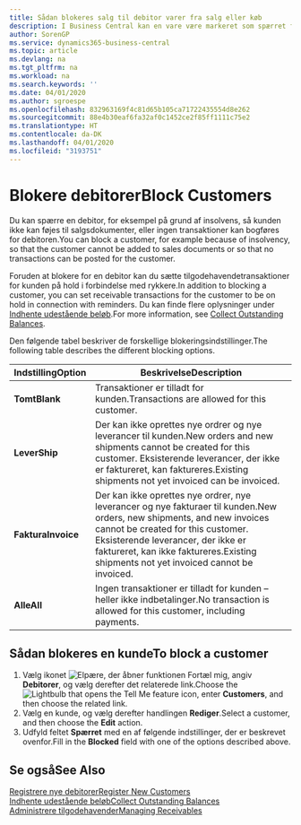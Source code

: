 ```yaml
---
title: Sådan blokeres salg til debitor varer fra salg eller køb
description: I Business Central kan en vare være markeret som spærret for salg, spærret for køb eller spærret i alle sammenhænge.
author: SorenGP
ms.service: dynamics365-business-central
ms.topic: article
ms.devlang: na
ms.tgt_pltfrm: na
ms.workload: na
ms.search.keywords: ''
ms.date: 04/01/2020
ms.author: sgroespe
ms.openlocfilehash: 832963169f4c81d65b105ca71722435554d8e262
ms.sourcegitcommit: 88e4b30eaf6fa32af0c1452ce2f85ff1111c75e2
ms.translationtype: HT
ms.contentlocale: da-DK
ms.lasthandoff: 04/01/2020
ms.locfileid: "3193751"
---
```

# <a name="block-customers"></a><span data-ttu-id="7c60f-103">Blokere debitorer</span><span class="sxs-lookup"><span data-stu-id="7c60f-103">Block Customers</span></span>
<span data-ttu-id="7c60f-104">Du kan spærre en debitor, for eksempel på grund af insolvens, så kunden ikke kan føjes til salgsdokumenter, eller ingen transaktioner kan bogføres for debitoren.</span><span class="sxs-lookup"><span data-stu-id="7c60f-104">You can block a customer, for example because of insolvency, so that the customer cannot be added to sales documents or so that no transactions can be posted for the customer.</span></span>

<span data-ttu-id="7c60f-105">Foruden at blokere for en debitor kan du sætte tilgodehavendetransaktioner for kunden på hold i forbindelse med rykkere.</span><span class="sxs-lookup"><span data-stu-id="7c60f-105">In addition to blocking a customer, you can set receivable transactions for the customer to be on hold in connection with reminders.</span></span> <span data-ttu-id="7c60f-106">Du kan finde flere oplysninger under [Indhente udestående beløb](receivables-collect-outstanding-balances.md).</span><span class="sxs-lookup"><span data-stu-id="7c60f-106">For more information, see [Collect Outstanding Balances](receivables-collect-outstanding-balances.md).</span></span>   

<span data-ttu-id="7c60f-107">Den følgende tabel beskriver de forskellige blokeringsindstillinger.</span><span class="sxs-lookup"><span data-stu-id="7c60f-107">The following table describes the different blocking options.</span></span>  

|<span data-ttu-id="7c60f-108">Indstilling</span><span class="sxs-lookup"><span data-stu-id="7c60f-108">Option</span></span>|<span data-ttu-id="7c60f-109">Beskrivelse</span><span class="sxs-lookup"><span data-stu-id="7c60f-109">Description</span></span>|  
|--------------------|------------|  
|<span data-ttu-id="7c60f-110">**Tomt**</span><span class="sxs-lookup"><span data-stu-id="7c60f-110">**Blank**</span></span>|<span data-ttu-id="7c60f-111">Transaktioner er tilladt for kunden.</span><span class="sxs-lookup"><span data-stu-id="7c60f-111">Transactions are allowed for this customer.</span></span>|
|<span data-ttu-id="7c60f-112">**Lever**</span><span class="sxs-lookup"><span data-stu-id="7c60f-112">**Ship**</span></span>|<span data-ttu-id="7c60f-113">Der kan ikke oprettes nye ordrer og nye leverancer til kunden.</span><span class="sxs-lookup"><span data-stu-id="7c60f-113">New orders and new shipments cannot be created for this customer.</span></span> <span data-ttu-id="7c60f-114">Eksisterende leverancer, der ikke er faktureret, kan faktureres.</span><span class="sxs-lookup"><span data-stu-id="7c60f-114">Existing shipments not yet invoiced can be invoiced.</span></span>|  
|<span data-ttu-id="7c60f-115">**Faktura**</span><span class="sxs-lookup"><span data-stu-id="7c60f-115">**Invoice**</span></span>|<span data-ttu-id="7c60f-116">Der kan ikke oprettes nye ordrer, nye leverancer og nye fakturaer til kunden.</span><span class="sxs-lookup"><span data-stu-id="7c60f-116">New orders, new shipments, and new invoices cannot be created for this customer.</span></span> <span data-ttu-id="7c60f-117">Eksisterende leverancer, der ikke er faktureret, kan ikke faktureres.</span><span class="sxs-lookup"><span data-stu-id="7c60f-117">Existing shipments not yet invoiced cannot be invoiced.</span></span>|  
|<span data-ttu-id="7c60f-118">**Alle**</span><span class="sxs-lookup"><span data-stu-id="7c60f-118">**All**</span></span>|<span data-ttu-id="7c60f-119">Ingen transaktioner er tilladt for kunden – heller ikke indbetalinger.</span><span class="sxs-lookup"><span data-stu-id="7c60f-119">No transaction is allowed for this customer, including payments.</span></span>|  

## <a name="to-block-a-customer"></a><span data-ttu-id="7c60f-120">Sådan blokeres en kunde</span><span class="sxs-lookup"><span data-stu-id="7c60f-120">To block a customer</span></span>  
1. <span data-ttu-id="7c60f-121">Vælg ikonet ![Elpære, der åbner funktionen Fortæl mig](media/ui-search/search_small.png "Fortæl mig, hvad du vil foretage dig"), angiv **Debitorer**, og vælg derefter det relaterede link.</span><span class="sxs-lookup"><span data-stu-id="7c60f-121">Choose the ![Lightbulb that opens the Tell Me feature](media/ui-search/search_small.png "Tell me what you want to do") icon, enter **Customers**, and then choose the related link.</span></span>
2. <span data-ttu-id="7c60f-122">Vælg en kunde, og vælg derefter handlingen **Rediger**.</span><span class="sxs-lookup"><span data-stu-id="7c60f-122">Select a customer, and then choose the **Edit** action.</span></span>
3. <span data-ttu-id="7c60f-123">Udfyld feltet **Spærret** med en af følgende indstillinger, der er beskrevet ovenfor.</span><span class="sxs-lookup"><span data-stu-id="7c60f-123">Fill in the **Blocked** field with one of the options described above.</span></span>

## <a name="see-also"></a><span data-ttu-id="7c60f-124">Se også</span><span class="sxs-lookup"><span data-stu-id="7c60f-124">See Also</span></span>  
[<span data-ttu-id="7c60f-125">Registrere nye debitorer</span><span class="sxs-lookup"><span data-stu-id="7c60f-125">Register New Customers</span></span>](sales-how-register-new-customers.md)  
[<span data-ttu-id="7c60f-126">Indhente udestående beløb</span><span class="sxs-lookup"><span data-stu-id="7c60f-126">Collect Outstanding Balances</span></span>](receivables-collect-outstanding-balances.md)  
[<span data-ttu-id="7c60f-127">Administrere tilgodehavender</span><span class="sxs-lookup"><span data-stu-id="7c60f-127">Managing Receivables</span></span>](receivables-manage-receivables.md)  
